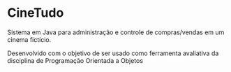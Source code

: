 # CineTudo

Sistema em Java para administração e controle de compras/vendas em um cinema fictício.

Desenvolvido com o objetivo de ser usado como ferramenta avaliativa da disciplina de Programação Orientada a Objetos